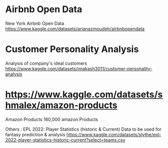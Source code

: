 
# Airbnb Open Data
New York Airbnb Open Data
https://www.kaggle.com/datasets/arianazmoudeh/airbnbopendata

# Customer Personality Analysis
Analysis of company's ideal customers
https://www.kaggle.com/datasets/imakash3011/customer-personality-analysis

# https://www.kaggle.com/datasets/shmalex/amazon-products
Amazon Products
160,000 amazon Products



Others : 
EPL 2022: Player Statistics (historic & Current)
Data to be used for fantasy prediction & analysis
https://www.kaggle.com/datasets/slythe/epl-2022-player-statistics-historic-current?select=teams.csv 


